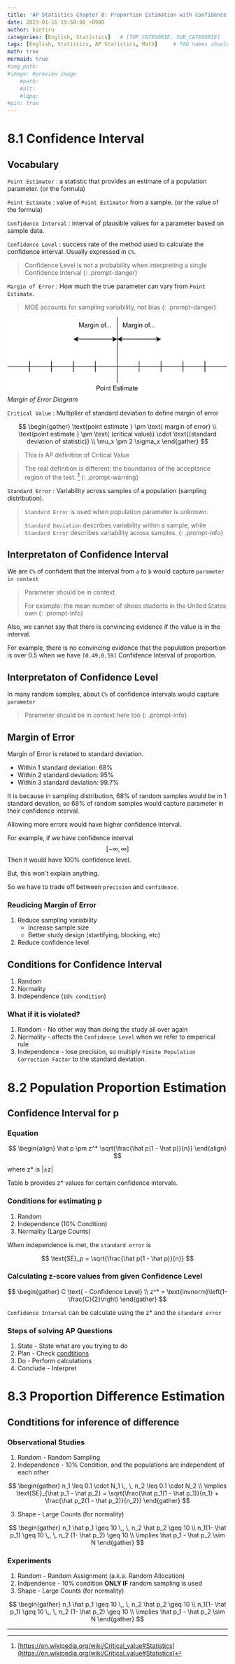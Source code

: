 ```yaml
---
title: 'AP Statistics Chapter 8: Proportion Estimation with Confidence'
date: 2023-01-16 19:50:00 +0900
author: kintiru
categories: [English, Statistics]   # [TOP_CATEGORIE, SUB_CATEGORIE]
tags: [English, Statistics, AP Statistics, Math]     # TAG names should always be lowercase
math: true
mermaid: true
#img_path: 
#image: #preview image
    #path:
    #alt:
    #lqpq:
#pin: true
---
```


# 8.1 Confidence Interval

## Vocabulary

`Point Estimator` : a statistic that provides an estimate of a population parameter. (or the formula)

`Point Estimate` : value of `Point Estimator` from a sample. (or the value of the formula)

`Confidence Interval` : interval of plausible values for a parameter based on sample data.

`Confidence Level` : success rate of the method used to calculate the confidence interval. Usually expressed in `C%`.

> Confidence Level is not a probability when interpreting a single Confidence Interval
{: .prompt-danger}

`Margin of Error` : How much the true parameter can vary from `Point Estimate`.

> MOE accounts for sampling variability, not bias
{: .prompt-danger}

![Margin of Error Diagram](/assets/img/2023/01/margin-of-error-diagram.svg)
_Margin of Error Diagram_

`Critical Value` : Multiplier of standard deviation to define margin of error

$$
\begin{gather}
\text{point estimate } \pm \text{ margin of error} \\
\text{point estimate } \pm \text{ (critical value)} \cdot \text{(standard deviation of statistic)} \\
\mu_x \pm 2 \sigma_x
\end{gather}
$$

> This is AP definition of Critical Value
>
> The real definition is different: the boundaries of the acceptance region of the test. [^1]
{: .prompt-warning}

`Standard Error` : Variability across samples of a population (sampling distribution).

> `Standard Error` is used when population parameter is unknown.
>
> `Standard Deviation` describes variability within a sample, while `Standard Error` describes variability across samples.
{: .prompt-info}

## Interpretaton of Confidence Interval

We are `C%` of confident that the interval from `a` to `b` would capture `parameter in context`

> Parameter should be in context
> 
> For example: the mean number of shoes students in the United States own
{: .prompt-info}

Also, we cannot say that there is convincing evidence if the value is in the interval.

For example, there is no convincing evidence that the population proportion is over 0.5 when we have `[0.49,0.59]` Confidence Interval of proportion.

## Interpretaton of Confidence Level

In many random samples, about `C%` of confidence intervals would capture `parameter`

> Parameter should be in context here too
{: .prompt-info}

## Margin of Error

Margin of Error is related to standard deviation.

 - Within 1 standard deviation: 68%
 - Within 2 standard deviation: 95%
 - Within 3 standard deviation: 99.7%
  
It is because in sampling distribution, 68% of random samples would be in 1 standard devation, so 68% of random samples would capture parameter in their confidence interval.

Allowing more errors would have higher confidence interval.

For example, if we have confidence interval
$$[-\infty, \infty]$$ 
Then it would have 100% confidence level.

But, this won't explain anything.

So we have to trade off between `precision` and `confidence`.

### Reudicing Margin of Error

 1. Reduce sampling variability
    - Increase sample size
    - Better study design (startifying, blocking, etc)
 2. Reduce confidence level

## Conditions for Confidence Interval

 1. Random
 2. Normality
 3. Independence (`10% condition`)

### What if it is violated?

 1. Random - No other way than doing the study all over again
 2. Normality - affects the `Confidence Level` when we refer to emperical rule
 3. Independence - lose precision, so multiply `Finite Population Correction Factor` to the standard deviation.

# 8.2 Population Proportion Estimation

## Confidence Interval for p

### Equation

$$
\begin{align}
\hat p \pm z^* \sqrt{\frac{\hat p(1 - \hat p)}{n}}
\end{align}
$$

where z* is \|±z\|

Table b provides z* values for certain confidence intervals.

### Conditions for estimating p

 1. Random
 2. Independence (10% Condition)
 3. Normality (Large Counts)

When independence is met, the `standard error` is

$$
\text{SE}_p = \sqrt{\frac{\hat p(1 - \hat p)}{n}}
$$


### Calculating z-score values from given Confidence Level

$$
\begin{gather}
C \text{ - Confidence Level} \\
z^* = \text{invnorm}\left(1-\frac{C}{2}\right)
\end{gather}
$$

`Confidence Interval` can be calculate using the z* and the `standard error`

### Steps of solving AP Questions

 1. State - State what are you trying to do
 2. Plan - Check [condtitions](#conditions-for-estimating-p)
 3. Do - Perform calculations
 4. Conclude - Interpret

# 8.3 Proportion Difference Estimation

## Condtitions for inference of difference

### Observational Studies

 1. Random - Random Sampling
 2. Independence - 10% Condition, and the populations are independent of each other

$$
\begin{gather}
n_1 \leq 0.1 \cdot N_1 \,, \, n_2 \leq 0.1 \cdot N_2 \\
\implies \text{SE}_{\hat p_1 - \hat p_2} = \sqrt{\frac{\hat p_1(1 - \hat p_1)}{n_1} + \frac{\hat p_2(1 - \hat p_2)}{n_2}}
\end{gather}
$$

 3. Shape - Large Counts (for normality)

$$
\begin{gather}
n_1 \hat p_1 \geq 10 \,, \, n_2 \hat p_2 \geq 10 \\
n_1(1- \hat p_1) \geq 10 \,, \, n_2 (1- \hat p_2) \geq 10 \\
\implies \hat p_1 - \hat p_2 \sim N
\end{gather}
$$

 ### Experiments

 1. Random - Random Assignment (a.k.a. Random Allocation)
 2. Indpendence - 10% condition **ONLY IF** random sampling is used
 3. Shape - Large Counts (for normality)
 
$$
\begin{gather}
n_1 \hat p_1 \geq 10 \,, \, n_2 \hat p_2 \geq 10 \\
n_1(1- \hat p_1) \geq 10 \,, \, n_2 (1- \hat p_2) \geq 10 \\
\implies \hat p_1 - \hat p_2 \sim N
\end{gather}
$$


---

[^1]: [https://en.wikipedia.org/wiki/Critical_value#Statistics](https://en.wikipedia.org/wiki/Critical_value#Statistics)